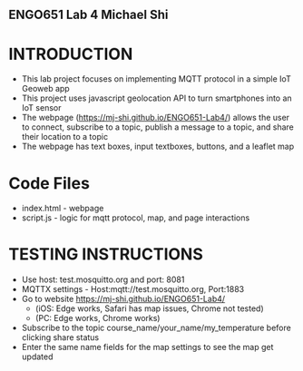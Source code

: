 ## ENGO651 Lab 4 Michael Shi

# INTRODUCTION
- This lab project focuses on implementing MQTT protocol in a simple IoT Geoweb app
- This project uses javascript geolocation API to turn smartphones into an IoT sensor
- The webpage (https://mj-shi.github.io/ENGO651-Lab4/) allows the user to connect, subscribe to a topic, publish a message to a topic, and share their location to a topic
- The webpage has text boxes, input textboxes, buttons, and a leaflet map

# Code Files
- index.html - webpage 
- script.js - logic for mqtt protocol, map, and page interactions

# TESTING INSTRUCTIONS
- Use host: test.mosquitto.org and port: 8081
- MQTTX settings - Host:mqtt://test.mosquitto.org, Port:1883
- Go to website https://mj-shi.github.io/ENGO651-Lab4/ 
    - (iOS: Edge works, Safari has map issues, Chrome not tested)
    - (PC: Edge works, Chrome works)
- Subscribe to the topic course_name/your_name/my_temperature before clicking share status
- Enter the same name fields for the map settings to see the map get updated
